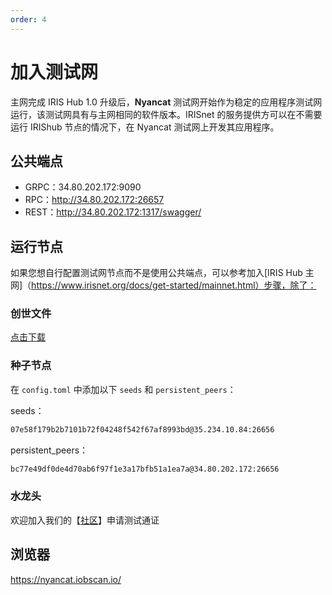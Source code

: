 ```yaml
---
order: 4
---
```


# 加入测试网

主网完成 IRIS Hub 1.0 升级后，**Nyancat** 测试网开始作为稳定的应用程序测试网运行，该测试网具有与主网相同的软件版本。IRISnet 的服务提供方可以在不需要运行 IRIShub 节点的情况下，在 Nyancat 测试网上开发其应用程序。

## 公共端点

- GRPC：34.80.202.172:9090
- RPC：http://34.80.202.172:26657
- REST：http://34.80.202.172:1317/swagger/

## 运行节点

如果您想自行配置测试网节点而不是使用公共端点，可以参考加入[IRIS Hub 主网]（https://www.irisnet.org/docs/get-started/mainnet.html）步骤，除了：

### 创世文件

[点击下载](https://github.com/irisnet/testnets/raw/master/nyancat/config/genesis.json)

### 种子节点

在 `config.toml` 中添加以下 `seeds` 和 `persistent_peers`：

seeds：

```bash
07e58f179b2b7101b72f04248f542f67af8993bd@35.234.10.84:26656
```

persistent_peers：

```bash
bc77e49df0de4d70ab6f97f1e3a17bfb51a1ea7a@34.80.202.172:26656
```

### 水龙头

欢迎加入我们的【[社区](https://discord.gg/9cSt7MX2fn)】申请测试通证

## 浏览器

<https://nyancat.iobscan.io/>